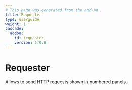 ```yaml
---
# This page was generated from the add-on.
title: Requester
type: userguide
weight: 1
cascade:
  addon:
    id: requester
    version: 5.0.0
---
```


# Requester

Allows to send HTTP requests shown in numbered panels.
